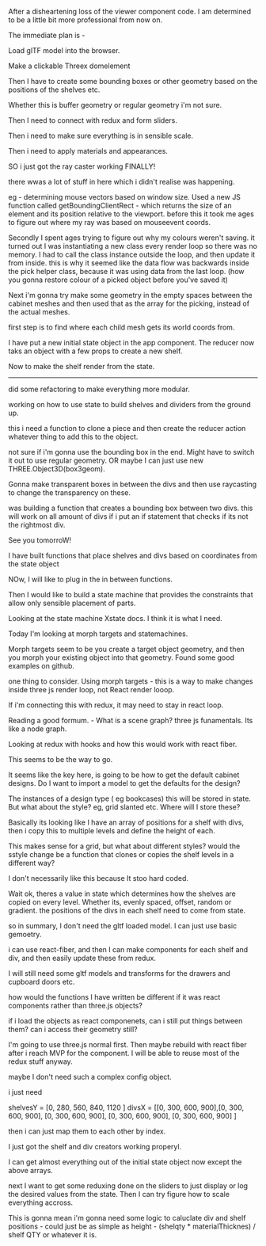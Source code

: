 After a disheartening loss of the viewer component code. I am determined to be a little bit more professional from now on.

The immediate plan is -

Load glTF model into the browser.

Make a clickable Threex domelement

Then I have to create some bounding boxes or other geometry based on the positions of the shelves etc.

Whether this is buffer geometry or regular geometry i'm not sure.

Then I need to connect with redux and form sliders.

Then i need to make sure everything is in sensible scale.

Then i need to apply materials and appearances.

SO i just got the ray caster working FINALLY!

there wwas a lot of stuff in here which i didn't realise was happening.

eg - determining mouse vectors based on window size. Used a new JS function called getBoundingClientRect - which returns the size of an element and its position relative to the viewport. before this it took me ages to figure out where my ray was based on mouseevent coords.

Secondly I spent ages trying to figure out why my colours weren't saving. it turned out I was instantiating a new class every render loop so there was no memory. I had to call the class instance outside the loop, and then update it from inside.
this is why it seemed like the data flow was backwards inside the pick helper class, because it was using data from the last loop. (how you gonna restore colour of a picked object before you've saved it)

Next i'm gonna try make some geometry in the empty spaces between the cabinet meshes and then used that as the array for the picking, instead of the actual meshes.

first step is to find where each child mesh gets its world coords from.

I have put a new initial state object in the app component. The reducer now taks an object with a few props to create a new shelf.

Now to make the shelf render from the state.

---

did some refactoring to make everything more modular.

working on how to use state to build shelves and dividers from the ground up.

this i need a function to clone a piece and then create the reducer action whatever thing to add this to the object.

not sure if i'm gonna use the bounding box in the end. Might have to switch it out to use regular geometry. OR maybe I can just use new THREE.Object3D(box3geom).

Gonna make transparent boxes in between the divs and then use raycasting to change the transparency on these.

was building a function that creates a bounding box between two divs. this will work on all amount of divs if i put an if statement that checks if its not the rightmost div.

See you tomorroW!

I have built functions that place shelves and divs based on coordinates from the state object

NOw, I will like to plug in the in between functions.

Then I would like to build a state machine that provides the constraints that allow only sensible placement of parts.

Looking at the state machine Xstate docs. I think it is what I need.

Today I'm looking at morph targets and statemachines.

Morph targets seem to be you create a target object geometry, and then you morph your existing object into that geometry.
Found some good examples on github.

one thing to consider. Using morph targets - this is a way to make changes inside three js render loop, not React render looop.

If i'm connecting this with redux, it may need to stay in react loop.

Reading a good formum. - What is a scene graph? three js funamentals. Its like a node graph.

Looking at redux with hooks and how this would work with react fiber.

This seems to be the way to go.

It seems like the key here, is going to be how to get the default cabinet designs. Do I want to import a model to get the defaults for the design?

The instances of a design type ( eg bookcases) this will be stored in state. But what about the style? eg, grid slanted etc. Where will I store these?

Basically its looking like I have an array of positions for a shelf with divs, then i copy this to multiple levels and define the height of each.

This makes sense for a grid, but what about different styles? would the sstyle change be a function that clones or copies the shelf levels in a different way?

I don't necessarily like this because It stoo hard coded.

Wait ok, theres a value in state which determines how the shelves are copied on every level. Whether its, evenly spaced, offset, random or gradient. the positions of the divs in each shelf need to come from state.

so in summary, I don't need the gltf loaded model. I can just use basic gemoetry.

i can use react-fiber, and then I can make components for each shelf and div, and then easily update these from redux.

I will still need some gltf models and transforms for the drawers and cupboard doors etc.

how would the functions I have written be different if it was react components rather than three.js objects?

if i load the objects as react componenets, can i still put things between them? can i access their geometry still?

I'm going to use three.js normal first. Then maybe rebuild with react fiber after i reach MVP for the component. I will be able to reuse most of the redux stuff anyway.

maybe I don't need such a complex config object.

i just need

shelvesY = [0, 280, 560, 840, 1120 ]
divsX = [[0, 300, 600, 900],[0, 300, 600, 900], [0, 300, 600, 900], [0, 300, 600, 900], [0, 300, 600, 900] ]

then i can just map them to each other by index.

I just got the shelf and div creators working properyl.

I can get almost everything out of the initial state object now except the above arrays.

next I want to get some reduxing done on the sliders to just display or log the desired values from the state. Then I can try figure how to scale everything accross.

This is gonna mean i'm gonna need some logic to caluclate div and shelf positions - could just be as simple as height - (shelqty \* materialThicknes) / shelf QTY or whatever it is.
